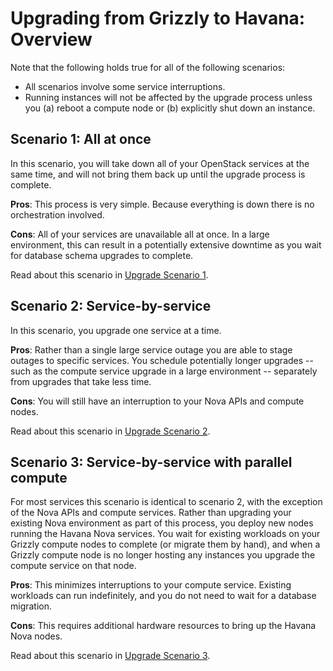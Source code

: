 # Upgrading from Grizzly to Havana: Overview

Note that the following holds true for all of the following scenarios:

- All scenarios involve some service interruptions.
- Running instances will not be affected by the upgrade process unless
  you (a) reboot a compute node or (b) explicitly shut down an
  instance.

## Scenario 1: All at once

In this scenario, you will take down all of your OpenStack
services at the same time, and will not bring them back up until the
upgrade process is complete.

**Pros**: This process is very simple.  Because everything is down
there is no orchestration involved.

**Cons**: All of your services are unavailable all at once. In a large
environment, this can result in a potentially extensive downtime as
you wait for database schema upgrades to complete.

Read about this scenario in [Upgrade Scenario 1][1].

## Scenario 2: Service-by-service

In this scenario, you upgrade one service at a time.

**Pros**: Rather than a single large service outage you are able to
stage outages to specific services.  You schedule potentially
longer upgrades -- such as the compute service upgrade in a large
environment -- separately from upgrades that take less time.

**Cons**: You will still have an interruption to your Nova APIs and
compute nodes.

Read about this scenario in [Upgrade Scenario 2][2].

## Scenario 3: Service-by-service with parallel compute

For most services this scenario is identical to scenario 2, with the
exception of the Nova APIs and compute services.  Rather than
upgrading your existing Nova environment as part of this process, you
deploy new nodes running the Havana Nova services.  You wait for
existing workloads on your Grizzly compute nodes to complete (or
migrate them by hand), and when a Grizzly compute node is no longer
hosting any instances you upgrade the compute service on that node.

**Pros**: This minimizes interruptions to your compute service.
Existing workloads can run indefinitely, and you do not need to wait
for a database migration.

**Cons**: This requires additional hardware resources to bring up the
Havana Nova nodes.

Read about this scenario in [Upgrade Scenario 3][3].

[1]: upgrade-1.html
[2]: upgrade-2.html
[3]: upgrade-3.html

